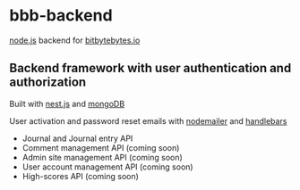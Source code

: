 # bbb-backend

[node.js](https://nodejs.org) backend for [bitbytebytes.io](http://bitbytebytes.io)

## Backend framework with user authentication and authorization

Built with [nest.js](https://nestjs.com) and [mongoDB](https://mongodb.com)

User activation and password reset emails with [nodemailer](https://nodemailer.com) and [handlebars](https://handlebarsjs.com)

-   Journal and Journal entry API
-   Comment management API (coming soon)
-   Admin site management API (coming soon)
-   User account management API (coming soon)
-   High-scores API (coming soon)

